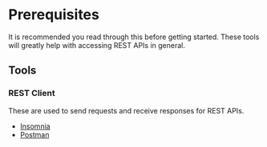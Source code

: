 # Prerequisites
It is recommended you read through this before getting started. These tools will greatly help with accessing REST APIs in general.

## Tools
### REST Client
These are used to send requests and receive responses for REST APIs.  
- [Insomnia](https://insomnia.rest/)
- [Postman](https://www.postman.com/)
